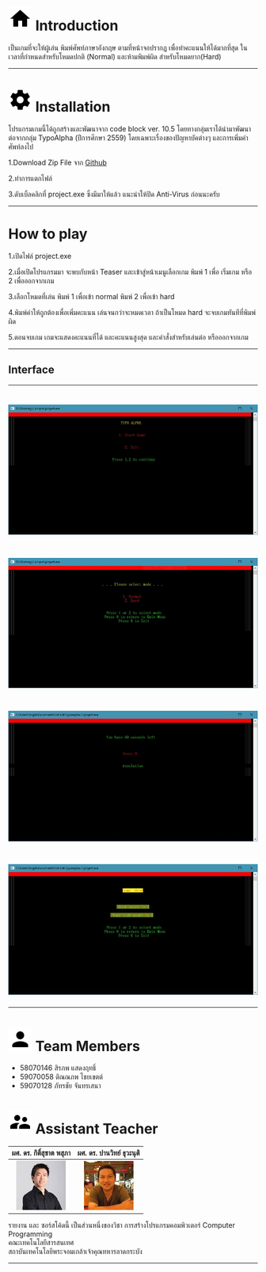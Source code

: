 
# ![](img/Home.png) Introduction

เป็นเกมที่จะให้ผู้เล่น พิมพ์ศัพท์ภาษาอังกฤษ ตามที่หน้าจอปรากฏ เพื่อทำคะแนนให้ได้มากที่สุด ในเวลาที่กำหนดสำหรับโหมดปกติ (Normal) และห้ามพิมพ์ผิด สำหรับโหมดยาก(Hard)


---

# ![](img/Settings.png)  Installation
โปรแกรมเกมนี้ได้ถูกสร้างและพัฒนาจาก code block ver. 10.5 โดยทางกลุ่มเราได้นำมาพัฒนาต่อจากกลุ่ม TypoAlpha (ปีการศึกษา 2559) โดยเฉพาะเรื่องของปัญหาบัคต่างๆ และการเพิ่มคำศัพท์ลงไป

1.Download Zip File จาก [Github](https://github.com/compro-itkmitl/Typoalpha-2)

2.ทำการแตกไฟล์

3.ดับเบิ้ลคลิกที่ project.exe ซึ่งมีมาให้แล้ว แนะนำให้ปิด Anti-Virus ก่อนนะครับ

---

# How to play
1.เปิดไฟล์ project.exe

2.เมื่อเปิดโปรแกรมมา จะพบกับหน้า Teaser และเข้าสู่หน้าเมนูเลือกเกม พิมพ์ 1 เพื่อ เริ่มเกม หรือ 2 เพื่อออกจากเกม

3.เลือกโหมดที่เล่น พิมพ์ 1 เพื่อเข้า normal พิมพ์ 2 เพื่อเข้า hard

4.พิมพ์คําให้ถูกต้องเพื่อเพิ่มคะแนน เล่นจนกว่าจะหมดเวลา ถ้าเป็นโหมด hard    จะจบเกมทันทีที่พิมพ์ผิด

5.ตอนจบเกม เกมจะแสดงคะแนนที่ได้ และคะแนนสูงสุด และคําสั่งสําหรับเล่นต่อ    หรือออกจากเกม



---

## Interface


---
# ![](screenshots/interface.JPG)
# ![](screenshots/mode.JPG)
# ![](screenshots/play.JPG)
# ![](screenshots/gameover.JPG)
---

# ![](img/Person.png) Team Members
- 58070146 สิรภพ แสดงฤทธิ์
- 59070058 ติณณภพ ไชยเขตต์
- 59070128 ภัทรชัย จันทรเสนา

# ![](img/Supervisor.png) Assistant Teacher
|ผศ. ดร. กิติ์สุชาต พสุภา|ผศ. ดร. ปานวิทย์ ธุวะนุติ|
|:-:|:-:|
|![](img/Aj.%20Oong.png)|![](img/Aj.%20Panwit.png)|

รายงาน และ ซอร์สโค้ดนี้ เป็นส่วนหนึ่งของวิชา การสร้างโปรแกรมคอมพิวเตอร์ Computer Programming <br>
คณะเทคโนโลยีสารสนเทศ<br>
สถาบันเทคโนโลยีพระจอมเกล้าเจ้าคุณทหารลาดกระบัง<br>

---
